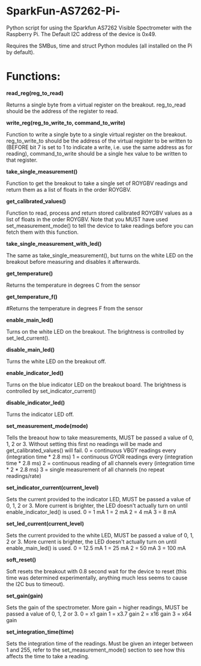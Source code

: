 # SparkFun-AS7262-Pi-
Python script for using the Sparkfun AS7262 Visible Spectrometer with the Raspberry Pi.  The Default I2C address of the device is 0x49.

Requires the SMBus, time and struct Python modules (all installed on the Pi by default).

# Functions:

**read_reg(reg_to_read)**

Returns a single byte from a virtual register on the breakout.  reg_to_read should be the address of the register to read.


**write_reg(reg_to_write_to, command_to_write)**

Function to write a single byte to a single virtual register on the breakout.  reg_to_write_to should be the address of the virtual register to be written to (BEFORE bit 7 is set to 1 to indicate a write, i.e. use the same address as for reading), command_to_write should be a single hex value to be written to that register.


**take_single_measurement()**

Function to get the breakout to take a single set of ROYGBV readings and return them as a list of floats in the order ROYGBV.


**get_calibrated_values()**

Function to read, process and return stored calibrated ROYGBV values as a list of floats in the order ROYGBV.  Note that you MUST have used set_measurement_mode() to tell the device to take readings before you can fetch them with this function.


**take_single_measurement_with_led()**

The same as take_single_measurement(), but turns on the white LED on the breakout before measuring and disables it afterwards.

**get_temperature()**

Returns the temperature in degrees C from the sensor


**get_temperature_f()**

#Returns the temperature in degrees F from the sensor


**enable_main_led()**

Turns on the white LED on the breakout.  The brightness is controlled by set_led_current().


**disable_main_led()**

Turns the white LED on the breakout off.


**enable_indicator_led()**

Turns on the blue indicator LED on the breakout board.  The brightness is controlled by set_indicator_current()


**disable_indicator_led()**

Turns the indicator LED off.


**set_measurement_mode(mode)**

Tells the breaout how to take measurements, MUST be passed a value of 0, 1, 2 or 3.  Without setting this first no readings will be made and get_calibrated_values() will fail.
0 = continuous VBGY readings every (integration time * 2.8 ms)
1 = continuous GYOR readings every (integration time * 2.8 ms)
2 = continuous reading of all channels every (integration time * 2 * 2.8 ms)
3 = single measurement of all channels (no repeat readings/rate)


**set_indicator_current(current_level)**

Sets the current provided to the indicator LED, MUST be passed a value of 0, 1, 2 or 3.  More current is brighter, the LED doesn't actually turn on until enable_indicator_led() is used.
0 = 1 mA 
1 = 2 mA
2 = 4 mA
3 = 8 mA
	

**set_led_current(current_level)**

Sets the current provided to the white LED, MUST be passed a value of 0, 1, 2 or 3.  More current is brighter, the LED doesn't actually turn on until enable_main_led() is used.
0 = 12.5 mA 
1 = 25 mA
2 = 50 mA
3 = 100 mA


**soft_reset()**

Soft resets the breakout with 0.8 second wait for the device to reset (this time was determined experimentally, anything much less seems to cause the I2C bus to timeout).


**set_gain(gain)**

Sets the gain of the spectrometer.  More gain = higher readings, MUST be passed a value of 0, 1, 2 or 3.
0 = x1   gain
1 = x3.7 gain
2 = x16  gain
3 = x64  gain


**set_integration_time(time)**

Sets the integration time of the readings.  Must be given an integer between 1 and 255, refer to the set_measurement_mode() section to see how this affects the time to take a reading.
